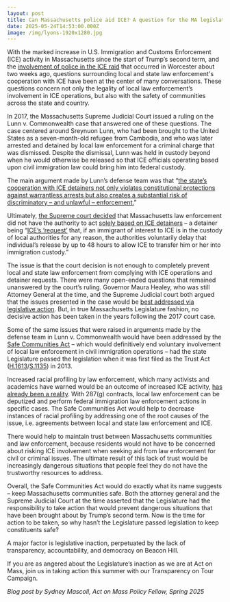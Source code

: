 ```yaml
---
layout: post
title: Can Massachusetts police aid ICE? A question for the MA legislature
date: 2025-05-24T14:53:00.000Z
image: /img/lyons-1920x1280.jpg
---
```

With the marked increase in U.S. Immigration and Customs Enforcement (ICE) activity in Massachusetts since the start of Trump’s second term, and the [involvement of police in the ICE raid](https://www.wbur.org/news/2025/05/16/worcester-police-ice-arrest-protesters-activists) that occurred in Worcester about two weeks ago, questions surrounding local and state law enforcement's cooperation with ICE have been at the center of many conversations. These questions concern not only the legality of local law enforcement’s involvement in ICE operations, but also with the safety of communities across the state and country. 

In 2017, the Massachusetts Supreme Judicial Court issued a ruling on the Lunn v. Commonwealth case that answered one of these questions. The case centered around Sreynuon Lunn, who had been brought to the United States as a seven-month-old refugee from Cambodia, and who was later arrested and detained by local law enforcement for a criminal charge that was dismissed. Despite the dismissal, Lunn was held in custody beyond when he would otherwise be released so that ICE officials operating based upon civil immigration law could bring him into federal custody. 

The main argument made by Lunn’s defense team was that “[the state’s cooperation with ICE detainers not only violates constitutional protections against warrantless arrests but also creates a substantial risk of discriminatory – and unlawful – enforcement.](https://www.aclum.org/en/cases/commonwealth-v-lunn-and-lunn-v-smith)” 

Ultimately, [the Supreme court decided](https://www.aclum.org/sites/default/files/wp-content/uploads/2017/04/20170724-Lunn-SJC-opinion.pdf) that Massachusetts law enforcement did not have the authority to act [solely based on ICE detainers](https://harvardlawreview.org/print/vol-131/lunn-v-commonwealth/) – a detainer being “[ICE’s ‘request’](https://bostonbar.org/journal/massachusetts-high-court-rules-state-law-does-not-authorize-detention-based-on-ice-detainers-alone/) that, if an immigrant of interest to ICE is in the custody of local authorities for any reason, the authorities voluntarily delay that individual’s release by up to 48 hours to allow ICE to transfer him or her into immigration custody.”

The issue is that the court decision is not enough to completely prevent local and state law enforcement from complying with ICE operations and detainer requests. There were many open-ended questions that remained unanswered by the court’s ruling. Governor Maura Healey, who was still Attorney General at the time, and the Supreme Judicial court both argued that the issues presented in the case would be [best addressed via legislative action](https://www.mass.gov/news/statement-of-attorney-general-maura-healey-on-sjc-decision-regarding-ice-detainer-requests). But, in true Massachusetts Legislature fashion, no decisive action has been taken in the years following the 2017 court case. 

Some of the same issues that were raised in arguments made by the defense team in Lunn v. Commonwealth would have been addressed by the [Safe Communities Act](https://miracoalition.org/news/safe-communities-act/) – which would definitively end voluntary involvement of local law enforcement in civil immigration operations – had the state Legislature passed the legislation when it was first filed as the Trust Act ([H.1613](https://malegislature.gov/Bills/188/H1613)/[S.1135](https://malegislature.gov/Bills/188/S1135)) in 2013.

Increased racial profiling by law enforcement, which many activists and academics have warned would be an outcome of increased ICE activity, [has already been a reality](https://www.americanimmigrationcouncil.org/sites/default/files/research/the_287g_program_an_overview_2025_0.pdf). With 287(g) contracts, local law enforcement can be deputized and perform federal immigration law enforcement actions in specific cases. The Safe Communities Act would help to decrease instances of racial profiling by addressing one of the root causes of the issue, i.e. agreements between local and state law enforcement and ICE. 

There would help to maintain trust between Massachusetts communities and law enforcement, because residents would not have to be concerned about risking ICE involvement when seeking aid from law enforcement for civil or criminal issues. The ultimate result of this lack of trust would be increasingly dangerous situations that people feel they do not have the trustworthy resources to address. 

Overall, the Safe Communities Act would do exactly what its name suggests – keep Massachusetts communities safe. Both the attorney general and the Supreme Judicial Court at the time asserted that the Legislature had the responsibility to take action that would prevent dangerous situations that have been brought about by Trump’s second term. Now is the time for action to be taken, so why hasn’t the Legislature passed legislation to keep constituents safe? 

A major factor is legislative inaction, perpetuated by the lack of transparency, accountability, and democracy on Beacon Hill. 

If you are as angered about the Legislature’s inaction as we are at Act on Mass, join us in taking action this summer with our Transparency on Tour Campaign. 

*Blog post by Sydney Mascoll, Act on Mass Policy Fellow, Spring 2025*